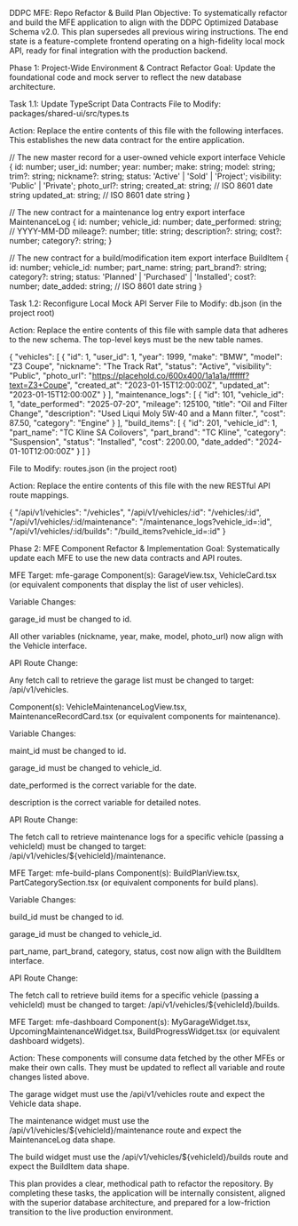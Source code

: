DDPC MFE: Repo Refactor & Build Plan
Objective: To systematically refactor and build the MFE application to align with the DDPC Optimized Database Schema v2.0. This plan supersedes all previous wiring instructions. The end state is a feature-complete frontend operating on a high-fidelity local mock API, ready for final integration with the production backend.

Phase 1: Project-Wide Environment & Contract Refactor
Goal: Update the foundational code and mock server to reflect the new database architecture.

Task 1.1: Update TypeScript Data Contracts
File to Modify: packages/shared-ui/src/types.ts

Action: Replace the entire contents of this file with the following interfaces. This establishes the new data contract for the entire application.

// The new master record for a user-owned vehicle
export interface Vehicle {
  id: number;
  user_id: number;
  year: number;
  make: string;
  model: string;
  trim?: string;
  nickname?: string;
  status: 'Active' | 'Sold' | 'Project';
  visibility: 'Public' | 'Private';
  photo_url?: string;
  created_at: string; // ISO 8601 date string
  updated_at: string; // ISO 8601 date string
}

// The new contract for a maintenance log entry
export interface MaintenanceLog {
  id: number;
  vehicle_id: number;
  date_performed: string; // YYYY-MM-DD
  mileage?: number;
  title: string;
  description?: string;
  cost?: number;
  category?: string;
}

// The new contract for a build/modification item
export interface BuildItem {
  id: number;
  vehicle_id: number;
  part_name: string;
  part_brand?: string;
  category?: string;
  status: 'Planned' | 'Purchased' | 'Installed';
  cost?: number;
  date_added: string; // ISO 8601 date string
}

Task 1.2: Reconfigure Local Mock API Server
File to Modify: db.json (in the project root)

Action: Replace the entire contents of this file with sample data that adheres to the new schema. The top-level keys must be the new table names.

{
  "vehicles": [
    {
      "id": 1,
      "user_id": 1,
      "year": 1999,
      "make": "BMW",
      "model": "Z3 Coupe",
      "nickname": "The Track Rat",
      "status": "Active",
      "visibility": "Public",
      "photo_url": "https://placehold.co/600x400/1a1a1a/ffffff?text=Z3+Coupe",
      "created_at": "2023-01-15T12:00:00Z",
      "updated_at": "2023-01-15T12:00:00Z"
    }
  ],
  "maintenance_logs": [
    {
      "id": 101,
      "vehicle_id": 1,
      "date_performed": "2025-07-20",
      "mileage": 125100,
      "title": "Oil and Filter Change",
      "description": "Used Liqui Moly 5W-40 and a Mann filter.",
      "cost": 87.50,
      "category": "Engine"
    }
  ],
  "build_items": [
    {
      "id": 201,
      "vehicle_id": 1,
      "part_name": "TC Kline SA Coilovers",
      "part_brand": "TC Kline",
      "category": "Suspension",
      "status": "Installed",
      "cost": 2200.00,
      "date_added": "2024-01-10T12:00:00Z"
    }
  ]
}

File to Modify: routes.json (in the project root)

Action: Replace the entire contents of this file with the new RESTful API route mappings.

{
  "/api/v1/vehicles": "/vehicles",
  "/api/v1/vehicles/:id": "/vehicles/:id",
  "/api/v1/vehicles/:id/maintenance": "/maintenance_logs?vehicle_id=:id",
  "/api/v1/vehicles/:id/builds": "/build_items?vehicle_id=:id"
}

Phase 2: MFE Component Refactor & Implementation
Goal: Systematically update each MFE to use the new data contracts and API routes.

MFE Target: mfe-garage
Component(s): GarageView.tsx, VehicleCard.tsx (or equivalent components that display the list of user vehicles).

Variable Changes:

garage_id must be changed to id.

All other variables (nickname, year, make, model, photo_url) now align with the Vehicle interface.

API Route Change:

Any fetch call to retrieve the garage list must be changed to target: /api/v1/vehicles.

Component(s): VehicleMaintenanceLogView.tsx, MaintenanceRecordCard.tsx (or equivalent components for maintenance).

Variable Changes:

maint_id must be changed to id.

garage_id must be changed to vehicle_id.

date_performed is the correct variable for the date.

description is the correct variable for detailed notes.

API Route Change:

The fetch call to retrieve maintenance logs for a specific vehicle (passing a vehicleId) must be changed to target: /api/v1/vehicles/${vehicleId}/maintenance.

MFE Target: mfe-build-plans
Component(s): BuildPlanView.tsx, PartCategorySection.tsx (or equivalent components for build plans).

Variable Changes:

build_id must be changed to id.

garage_id must be changed to vehicle_id.

part_name, part_brand, category, status, cost now align with the BuildItem interface.

API Route Change:

The fetch call to retrieve build items for a specific vehicle (passing a vehicleId) must be changed to target: /api/v1/vehicles/${vehicleId}/builds.

MFE Target: mfe-dashboard
Component(s): MyGarageWidget.tsx, UpcomingMaintenanceWidget.tsx, BuildProgressWidget.tsx (or equivalent dashboard widgets).

Action: These components will consume data fetched by the other MFEs or make their own calls. They must be updated to reflect all variable and route changes listed above.

The garage widget must use the /api/v1/vehicles route and expect the Vehicle data shape.

The maintenance widget must use the /api/v1/vehicles/${vehicleId}/maintenance route and expect the MaintenanceLog data shape.

The build widget must use the /api/v1/vehicles/${vehicleId}/builds route and expect the BuildItem data shape.

This plan provides a clear, methodical path to refactor the repository. By completing these tasks, the application will be internally consistent, aligned with the superior database architecture, and prepared for a low-friction transition to the live production environment.